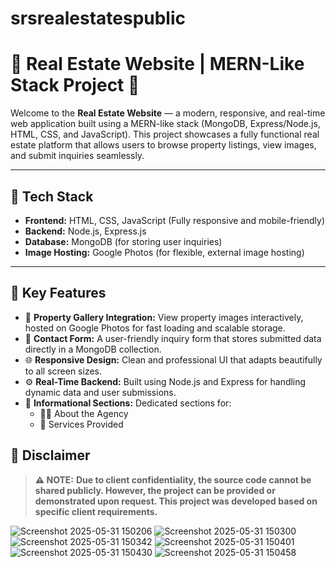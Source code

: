 # srsrealestatespublic
# 🏡 Real Estate Website | MERN-Like Stack Project 🚀

Welcome to the **Real Estate Website** — a modern, responsive, and real-time web application built using a MERN-like stack (MongoDB, Express/Node.js, HTML, CSS, and JavaScript). This project showcases a fully functional real estate platform that allows users to browse property listings, view images, and submit inquiries seamlessly.

---

## 🔧 Tech Stack

- **Frontend:** HTML, CSS, JavaScript (Fully responsive and mobile-friendly)
- **Backend:** Node.js, Express.js
- **Database:** MongoDB (for storing user inquiries)
- **Image Hosting:** Google Photos (for flexible, external image hosting)

---

## 🌟 Key Features

- 📸 **Property Gallery Integration:** View property images interactively, hosted on Google Photos for fast loading and scalable storage.
- 🧾 **Contact Form:** A user-friendly inquiry form that stores submitted data directly in a MongoDB collection.
- 🌐 **Responsive Design:** Clean and professional UI that adapts beautifully to all screen sizes.
- ⚙ **Real-Time Backend:** Built using Node.js and Express for handling dynamic data and user submissions.
- 🎯 **Informational Sections:** Dedicated sections for:
  - 🧍‍♂️ About the Agency  
  - 💼 Services Provided
 



## 📢 Disclaimer

> **⚠️ NOTE:** **Due to client confidentiality, the source code cannot be shared publicly. However, the project can be provided or demonstrated upon request. This project was developed based on specific client requirements.**


![Screenshot 2025-05-31 150206](https://github.com/user-attachments/assets/6c174b0d-d9e8-46ee-a128-4fbbedb16ea3)
![Screenshot 2025-05-31 150300](https://github.com/user-attachments/assets/8454e6e1-bcb8-4a44-9ccc-e6268bad8013)
![Screenshot 2025-05-31 150342](https://github.com/user-attachments/assets/2205840a-4899-49da-875b-1ee2abec40d8)
![Screenshot 2025-05-31 150401](https://github.com/user-attachments/assets/4527f1ac-1e61-4919-9556-4949fd98d035)
![Screenshot 2025-05-31 150430](https://github.com/user-attachments/assets/658b5d8d-f92f-4387-92fb-8645ccaed913)
![Screenshot 2025-05-31 150458](https://github.com/user-attachments/assets/d4222458-59e5-483f-87d3-c07edd82eedc)






